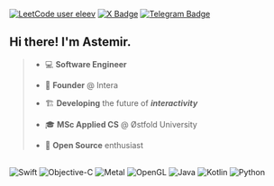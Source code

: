 [![LeetCode user eleev](https://img.shields.io/badge/dynamic/json?style=flat&labelColor=282828&color=%23ffa116&label=LeetCode&query=solvedOverTotal&url=https%3A%2F%2Fbadge.xyli.tech/%2Fapi%2Fusers%2Feleev&logo=leetcode&logoColor=yellow&style=flat-rounded)](https://leetcode.com/eleev/)
[![X Badge](https://img.shields.io/badge/Twitter-222?logo=twitter&logoColor=fff&style=flat-rounded)](https://twitter.com/eleevdev)
[![Telegram Badge](https://img.shields.io/badge/Telegram-26A5E4?logo=telegram&logoColor=fff&style=flat-rounded)](https://t.me/eleev)

## Hi there! I'm Astemir.

> - 💻 **Software Engineer**
>
> - 👾 **Founder** @ Intera
>
> - 🏗️ **Developing** the future of ***interactivity***
>
> - 🎓 **MSc Applied CS** @ Østfold University
>
> - 🐙 **Open Source** enthusiast

\
![Swift](https://img.shields.io/badge/Swift-F54A2A?style=flat-rounded&logo=swift&logoColor=white)
![Objective-C](https://img.shields.io/badge/Objective--C-%233A95E3.svg?style=flat-rounded&logo=apple&logoColor=white)
![Metal](https://img.shields.io/badge/Metal-800080?style=flat-rounded&logo=apple&logoColor=white)
![OpenGL](https://img.shields.io/badge/OpenGL-%23FFFFFF.svg?style=flat-rounded&logo=opengl)
![Java](https://img.shields.io/badge/Java-%23ED8B00.svg?style=flat-rounded&logo=openjdk&logoColor=white)
![Kotlin](https://img.shields.io/badge/Kotlin-%237F52FF.svg?style=flat-rounded&logo=kotlin&logoColor=white)
![Python](https://img.shields.io/badge/Python-3670A0?style=flat-rounded&logo=python&logoColor=ffdd54)
